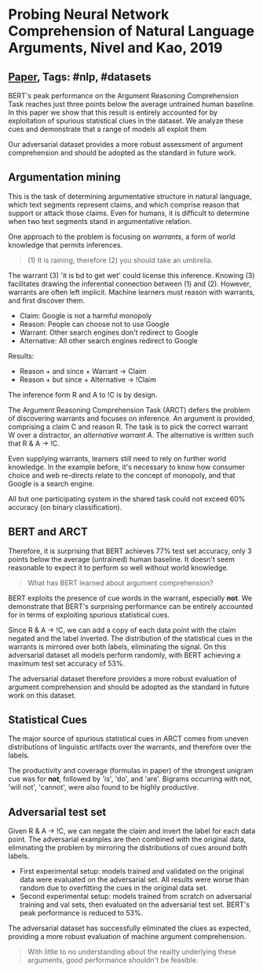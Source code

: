 # Probing Neural Network Comprehension of Natural Language Arguments, Nivel and Kao, 2019

## [Paper](https://arxiv.org/abs/1907.07355), Tags: \#nlp, \#datasets

BERT's peak performance on the Argument Reasoning Comprehension Task reaches just three points below the average untrained human baseline. In this paper we show that this result is entirely accounted for by exploitation of spurious statistical clues in the dataset. We analyze these cues and demonstrate that a range of models all exploit them

Our adversarial dataset provides a more robust assessment of argument comprehension and should be adopted as the standard in future work.

## Argumentation mining

This is the task of determining argumentative structure in natural language, which text segments represent claims, and which comprise reason that support or attack those claims. Even for humans, it is difficult to determine when two text segments stand in argumentative relation.

One approach to the problem is focusing on *warrants*, a form of world knowledge that permits inferences.

> (1) It is raining, therefore (2) you should take an umbrella.

The warrant (3) 'it is bd to get wet' could license this inference. Knowing (3) facilitates drawing the inferential connection between (1) and (2). However, warrants are often left implicit. Machine learners must reason with warrants, and first discover them.

* Claim: Google is not a harmful monopoly
* Reason: People can choose not to use Google
* Warrant: Other search engines don't redirect to Google
* Alternative: All other search engines redirect to Google

Results:

* Reason + and since + Warrant -> Claim
* Reason + but since + Alternative -> !Claim

The inference form R and A to !C is by design.

The Argument Reasoning Comprehension Task (ARCT) defers the problem of discovering warrants and focuses on inference. An argument is provided, comprising a claim C and reason R. The task is to pick the correct warrant W over a distractor, an *alternative warrant A*. The alternative is written such that R & A -> !C.

Even supplying warrants, learners still need to rely on further world knowledge. In the example before, it's necessary to know how consumer choice and web re-directs relate to the concept of monopoly, and that Google is a search engine.

All but one participating system in the shared task could not exceed 60% accuracy (on binary classification).

## BERT and ARCT

Therefore, it is surprising that BERT achieves 77% test set accuracy, only 3 points below the average (untrained) human baseline. It doesn't seem reasonable to expect it to perform so well without world knowledge.

> What has BERT learned about argument comprehension?

BERT exploits the presence of cue words in the warrant, especially **not**. We demonstrate that BERT's surprising performance can be entirely accounted for in terms of exploiting spurious statistical cues.

Since R & A -> !C, we can add a copy of each data point with the claim negated and the label inverted. The distribution of the statistical cues in the warrants is mirrored over both labels, eliminating the signal. On this adversarial dataset all models perform randomly, with BERT achieving a maximum test set accuracy of 53%.

The adversarial dataset therefore provides a more robust evaluation of argument comprehension and should be adopted as the standard in future work on this dataset.

## Statistical Cues

The major source of spurious statistical cues in ARCT comes from uneven distributions of linguistic artifacts over the warrants, and therefore over the labels.

The productivity and coverage (formulas in paper) of the strongest unigram cue was for **not**, followed by 'is', 'do', and 'are'. Bigrams occurring with not, 'will not', 'cannot', were also found to be highly productive.

## Adversarial test set

Given R & A -> !C, we can negate the claim and invert the label for each data point. The adversarial examples are then combined with the original data, eliminating the problem by mirroring the distributions of cues around both labels.

* First experimental setup: models trained and validated on the original data were evaluated on the adversarial set. All results were worse than random due to overfitting the cues in the original data set.
* Second experimental setup: models trained from scratch on adversarial training and val sets, then evaluated on the adversarial test set. BERT's peak performance is reduced to 53%.

The adversarial dataset has successfully eliminated the clues as expected, providing a more robust evaluation of machine argument comprehension.

> With little to no understanding about the reailty underlying these arguments, good performance shouldn't be feasible.
